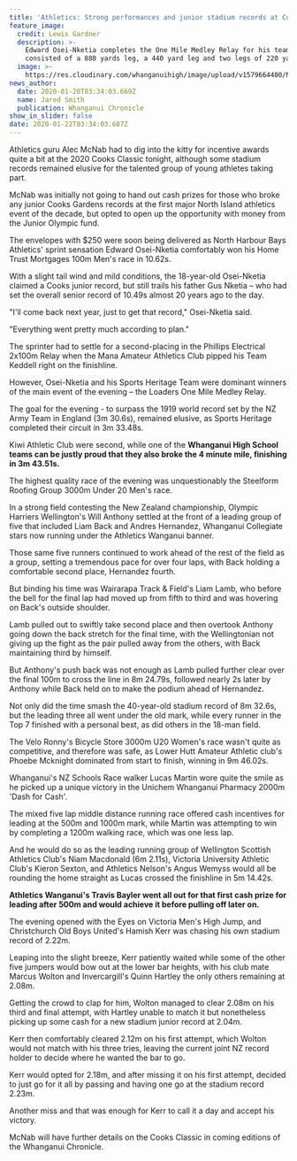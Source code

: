 ```yaml
---
title: 'Athletics: Strong performances and junior stadium records at Cooks Classic'
feature_image:
  credit: Lewis Gardner
  description: >-
    Edward Osei-Nketia completes the One Mile Medley Relay for his team, which
    consisted of a 880 yards leg, a 440 yard leg and two legs of 220 yards.
  image: >-
    https://res.cloudinary.com/whanganuihigh/image/upload/v1579664400/News/Edward_Osei.Nketia._Chron_20.1.20.jpg
news_author:
  date: 2020-01-20T03:34:03.669Z
  name: Jared Smith
  publication: Whanganui Chronicle
show_in_slider: false
date: 2020-01-22T03:34:03.687Z
---
```

Athletics guru Alec McNab had to dig into the kitty for incentive awards quite a bit at the 2020 Cooks Classic tonight, although some stadium records remained elusive for the talented group of young athletes taking part.

McNab was initially not going to hand out cash prizes for those who broke any junior Cooks Gardens records at the first major North Island athletics event of the decade, but opted to open up the opportunity with money from the Junior Olympic fund.

The envelopes with $250 were soon being delivered as North Harbour Bays Athletics' sprint sensation Edward Osei-Nketia comfortably won his Home Trust Mortgages 100m Men's race in 10.62s.

With a slight tail wind and mild conditions, the 18-year-old Osei-Nketia claimed a Cooks junior record, but still trails his father Gus Nketia – who had set the overall senior record of 10.49s almost 20 years ago to the day.

"I'll come back next year, just to get that record," Osei-Nketia said.

"Everything went pretty much according to plan."

The sprinter had to settle for a second-placing in the Phillips Electrical 2x100m Relay when the Mana Amateur Athletics Club pipped his Team Keddell right on the finishline.

However, Osei-Nketia and his Sports Heritage Team were dominant winners of the main event of the evening – the Loaders One Mile Medley Relay.

The goal for the evening - to surpass the 1919 world record set by the NZ Army Team in England (3m 30.6s), remained elusive, as Sports Heritage completed their circuit in 3m 33.48s.

Kiwi Athletic Club were second, while one of the **Whanganui High School teams can be justly proud that they also broke the 4 minute mile, finishing in 3m 43.51s.**

The highest quality race of the evening was unquestionably the Steelform Roofing Group 3000m Under 20 Men's race.

In a strong field contesting the New Zealand championship, Olympic Harriers Wellington's Will Anthony settled at the front of a leading group of five that included Liam Back and Andres Hernandez, Whanganui Collegiate stars now running under the Athletics Wanganui banner.

Those same five runners continued to work ahead of the rest of the field as a group, setting a tremendous pace for over four laps, with Back holding a comfortable second place, Hernandez fourth.

But binding his time was Wairarapa Track & Field's Liam Lamb, who before the bell for the final lap had moved up from fifth to third and was hovering on Back's outside shoulder.

Lamb pulled out to swiftly take second place and then overtook Anthony going down the back stretch for the final time, with the Wellingtonian not giving up the fight as the pair pulled away from the others, with Back maintaining third by himself.

But Anthony's push back was not enough as Lamb pulled further clear over the final 100m to cross the line in 8m 24.79s, followed nearly 2s later by Anthony while Back held on to make the podium ahead of Hernandez.

Not only did the time smash the 40-year-old stadium record of 8m 32.6s, but the leading three all went under the old mark, while every runner in the Top 7 finished with a personal best, as did others in the 18-man field.

The Velo Ronny's Bicycle Store 3000m U20 Women's race wasn't quite as competitive, and therefore was safe, as Lower Hutt Amateur Athletic club's Phoebe Mcknight dominated from start to finish, winning in 9m 46.02s.

Whanganui's NZ Schools Race walker Lucas Martin wore quite the smile as he picked up a unique victory in the Unichem Whanganui Pharmacy 2000m 'Dash for Cash'.

The mixed five lap middle distance running race offered cash incentives for leading at the 500m and 1000m mark, while Martin was attempting to win by completing a 1200m walking race, which was one less lap.

And he would do so as the leading running group of Wellington Scottish Athletics Club's Niam Macdonald (6m 2.11s), Victoria University Athletic Club's Kieron Sexton, and Athletics Nelson's Angus Wemyss would all be rounding the home straight as Lucas crossed the finishline in 5m 14.42s.

**Athletics Wanganui's Travis Bayler went all out for that first cash prize for leading after 500m and would achieve it before pulling off later on.**

The evening opened with the Eyes on Victoria Men's High Jump, and Christchurch Old Boys United's Hamish Kerr was chasing his own stadium record of 2.22m.

Leaping into the slight breeze, Kerr patiently waited while some of the other five jumpers would bow out at the lower bar heights, with his club mate Marcus Wolton and Invercargill's Quinn Hartley the only others remaining at 2.08m.

Getting the crowd to clap for him, Wolton managed to clear 2.08m on his third and final attempt, with Hartley unable to match it but nonetheless picking up some cash for a new stadium junior record at 2.04m.

Kerr then comfortably cleared 2.12m on his first attempt, which Wolton would not match with his three tries, leaving the current joint NZ record holder to decide where he wanted the bar to go.

Kerr would opted for 2.18m, and after missing it on his first attempt, decided to just go for it all by passing and having one go at the stadium record 2.23m.

Another miss and that was enough for Kerr to call it a day and accept his victory.

McNab will have further details on the Cooks Classic in coming editions of the Whanganui Chronicle.
